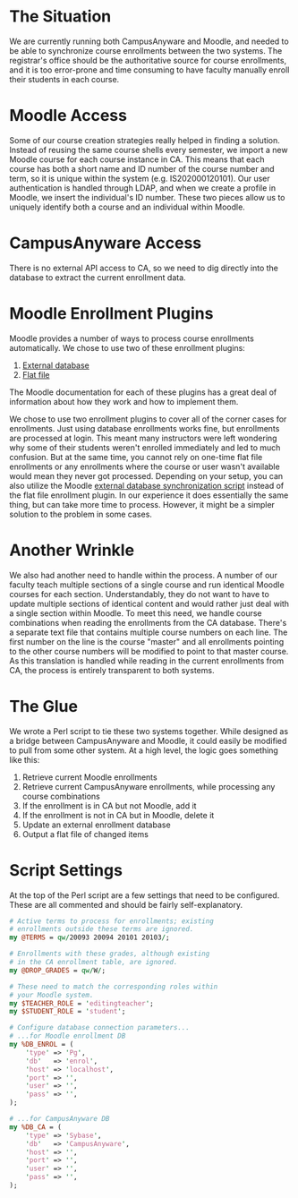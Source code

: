 The Situation
=============

We are currently running both CampusAnyware and Moodle, and needed to be able to synchronize course enrollments between the two systems. The registrar's office should be the authoritative source for course enrollments, and it is too error-prone and time consuming to have faculty manually enroll their students in each course.

Moodle Access
=============

Some of our course creation strategies really helped in finding a solution. Instead of reusing the same course shells every semester, we import a new Moodle course for each course instance in CA. This means that each course has both a short name and ID number of the course number and term, so it is unique within the system (e.g. IS202000120101). Our user authentication is handled through LDAP, and when we create a profile in Moodle, we insert the individual's ID number. These two pieces allow us to uniquely identify both a course and an individual within Moodle.

CampusAnyware Access
=====================

There is no external API access to CA, so we need to dig directly into the database to extract the current enrollment data.

Moodle Enrollment Plugins
=========================

Moodle provides a number of ways to process course enrollments automatically. We chose to use two of these enrollment plugins:

1. [External database](http://docs.moodle.org/20/en/External_database_enrolment "External database enrollment")
2. [Flat file](http://docs.moodle.org/20/en/Flat_file "Flat file enrollment")

The Moodle documentation for each of these plugins has a great deal of information about how they work and how to implement them.

We chose to use two enrollment plugins to cover all of the corner cases for enrollments. Just using database enrollments works fine, but enrollments are processed at login. This meant many instructors were left wondering why some of their students weren't enrolled immediately and led to much confusion. But at the same time, you cannot rely on one-time flat file enrollments or any enrollments where the course or user wasn't available would mean they never got processed. Depending on your setup, you can also utilize the Moodle [external database synchronization script](http://docs.moodle.org/20/en/External_database_enrolment#Synchronization_Script "External database synchronization script") instead of the flat file enrollment plugin. In our experience it does essentially the same thing, but can take more time to process. However, it might be a simpler solution to the problem in some cases.

Another Wrinkle
===============

We also had another need to handle within the process. A number of our faculty teach multiple sections of a single course and run identical Moodle courses for each section. Understandably, they do not want to have to update multiple sections of identical content and would rather just deal with a single section within Moodle. To meet this need, we handle course combinations when reading the enrollments from the CA database. There's a separate text file that contains multiple course numbers on each line. The first number on the line is the course "master" and all enrollments pointing to the other course numbers will be modified to point to that master course. As this translation is handled while reading in the current enrollments from CA, the process is entirely transparent to both systems.

The Glue
========

We wrote a Perl script to tie these two systems together. While designed as a bridge between CampusAnyware and Moodle, it could easily be modified to pull from some other system. At a high level, the logic goes something like this:

1. Retrieve current Moodle enrollments
2. Retrieve current CampusAnyware enrollments, while processing any course combinations
3. If the enrollment is in CA but not Moodle, add it
4. If the enrollment is not in CA but in Moodle, delete it
5. Update an external enrollment database
6. Output a flat file of changed items

Script Settings
===============

At the top of the Perl script are a few settings that need to be configured. These are all commented and should be fairly self-explanatory.

```perl
# Active terms to process for enrollments; existing
# enrollments outside these terms are ignored.
my @TERMS = qw/20093 20094 20101 20103/;

# Enrollments with these grades, although existing 
# in the CA enrollment table, are ignored.
my @DROP_GRADES = qw/W/;

# These need to match the corresponding roles within
# your Moodle system.
my $TEACHER_ROLE = 'editingteacher';
my $STUDENT_ROLE = 'student';

# Configure database connection parameters...
# ...for Moodle enrollment DB
my %DB_ENROL = (
    'type' => 'Pg',
    'db'   => 'enrol',
    'host' => 'localhost',
    'port' => '',
    'user' => '',
    'pass' => '',
);

# ...for CampusAnyware DB
my %DB_CA = (
    'type' => 'Sybase',
    'db'   => 'CampusAnyware',
    'host' => '',
    'port' => '',
    'user' => '',
    'pass' => '',
);
```
